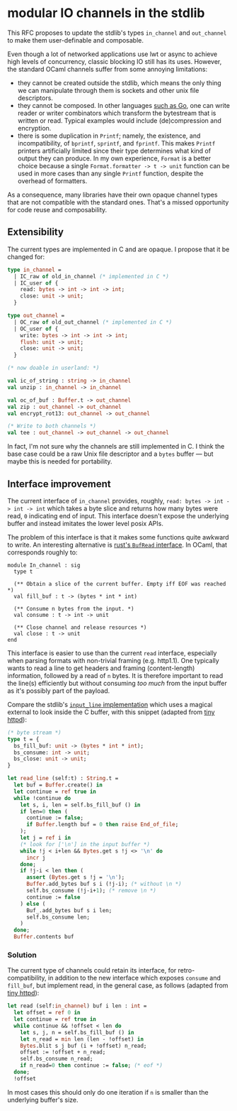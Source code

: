 # modular IO channels in the stdlib

This RFC proposes to update the stdlib's types `in_channel` and `out_channel` to make them user-definable and composable.

Even though a lot of networked applications use lwt or async to achieve high levels of concurrency, classic blocking IO still has its uses. However, the standard OCaml channels suffer from some annoying limitations:

- they cannot be created outside the stdlib, which means the only thing we can manipulate through them is sockets and other unix file descriptors.
- they cannot be composed. In other languages [such as Go](https://golang.org/pkg/io/#Reader), one can write reader or writer combinators which transform the bytestream
that is written or read. Typical examples would include (de)compression and encryption.
- there is some duplication in `Printf`; namely, the existence, and incompatibility, of `bprintf`, `sprintf`, and `fprintf`. This makes `Printf` printers artificially limited
  since their type determines what kind of output they can produce. In my own experience, `Format` is a better choice because a single `Format.formatter -> t -> unit` function
  can be used in more cases than any single `Printf` function, despite the overhead of formatters.

As a consequence, many libraries have their own opaque channel types that
are not compatible with the standard ones. That's a missed opportunity for
code reuse and composability.

## Extensibility

The current types are implemented in C and are opaque. I propose that it be changed for:

```ocaml
type in_channel =
  | IC_raw of old_in_channel (* implemented in C *)
  | IC_user of {
    read: bytes -> int -> int -> int;
    close: unit -> unit;
  }

type out_channel =
  | OC_raw of old_out_channel (* implemented in C *)
  | OC_user of {
    write: bytes -> int -> int -> int;
    flush: unit -> unit;
    close: unit -> unit;
  }

(* now doable in userland: *)

val ic_of_string : string -> in_channel
val unzip : in_channel -> in_channel

val oc_of_buf : Buffer.t -> out_channel
val zip : out_channel -> out_channel
val encrypt_rot13: out_channel -> out_channel

(* Write to both channels *)
val tee : out_channel -> out_channel -> out_channel

```

In fact, I'm not sure why the channels are still implemented in C. I think the base case could be
a raw Unix file descriptor and a `bytes` buffer — but maybe this is needed for portability.

## Interface improvement

The current interface of `in_channel` provides, roughly, `read: bytes -> int -> int -> int`
which takes a byte slice and returns how many bytes were read, `0` indicating end of input.
This interface doesn't expose the underlying buffer  and instead imitates the lower level posix APIs.

The problem of this interface is that it makes some functions quite awkward to write.
An interesting alternative is [rust's `BufRead` interface](https://doc.rust-lang.org/std/io/trait.BufRead.html).
In OCaml, that corresponds roughly to:

```
module In_channel : sig
  type t

  (** Obtain a slice of the current buffer. Empty iff EOF was reached *)
  val fill_buf : t -> (bytes * int * int)

  (** Consume n bytes from the input. *)
  val consume : t -> int -> unit

  (** Close channel and release resources *)
  val close : t -> unit
end
```

This interface is easier to use than the current `read` interface, especially when
parsing formats with non-trivial framing (e.g. http1.1). One typically wants
to read a line to get headers and framing (content-length) information, followed
by a read of `n` bytes. It is therefore important to read the line(s) efficiently
but without consuming _too much_ from the input buffer as it's possibly part
of the payload.

Compare the stdlib's [`input_line` implementation](https://github.com/ocaml/ocaml/blob/f333db8b0f176b1d75e6fdb46a97a78995426ed7/stdlib/stdlib.ml#L439)
which uses a magical external to look inside the C buffer, with this snippet
(adapted from [tiny httpd](https://github.com/c-cube/tiny_httpd/blob/3ac5510e2d5dfcdf448a03a99c0c178b73afeabd/src/Tiny_httpd.ml#L159)):

```ocaml
(* byte stream *)
type t = {
  bs_fill_buf: unit -> (bytes * int * int);
  bs_consume: int -> unit;
  bs_close: unit -> unit;
}

let read_line (self:t) : String.t =
  let buf = Buffer.create() in
  let continue = ref true in
  while !continue do
    let s, i, len = self.bs_fill_buf () in
    if len=0 then (
      continue := false;
      if Buffer.length buf = 0 then raise End_of_file;
    );
    let j = ref i in
    (* look for ['\n'] in the input buffer *)
    while !j < i+len && Bytes.get s !j <> '\n' do
      incr j
    done;
    if !j-i < len then (
      assert (Bytes.get s !j = '\n');
      Buffer.add_bytes buf s i (!j-i); (* without \n *)
      self.bs_consume (!j-i+1); (* remove \n *)
      continue := false
    ) else (
      Buf_.add_bytes buf s i len;
      self.bs_consume len;
    )
  done;
  Buffer.contents buf
```

### Solution

The current type of channels could retain its interface, for retro-compatibility,
in addition to the new interface which exposes `consume` and `fill_buf`,
but implement read, in the general case, as follows
(adapted from [tiny httpd](https://github.com/c-cube/tiny_httpd/blob/3ac5510e2d5dfcdf448a03a99c0c178b73afeabd/src/Tiny_httpd.ml#L146)):

```ocaml
let read (self:in_channel) buf i len : int =
  let offset = ref 0 in
  let continue = ref true in
  while continue && !offset < len do
    let s, j, n = self.bs_fill_buf () in
    let n_read = min len (len - !offset) in
    Bytes.blit s j buf (i + !offset) n_read;
    offset := !offset + n_read;
    self.bs_consume n_read;
    if n_read=0 then continue := false; (* eof *)
  done;
  !offset

```

In most cases this should only do one iteration if `n` is smaller than the
underlying buffer's size.
